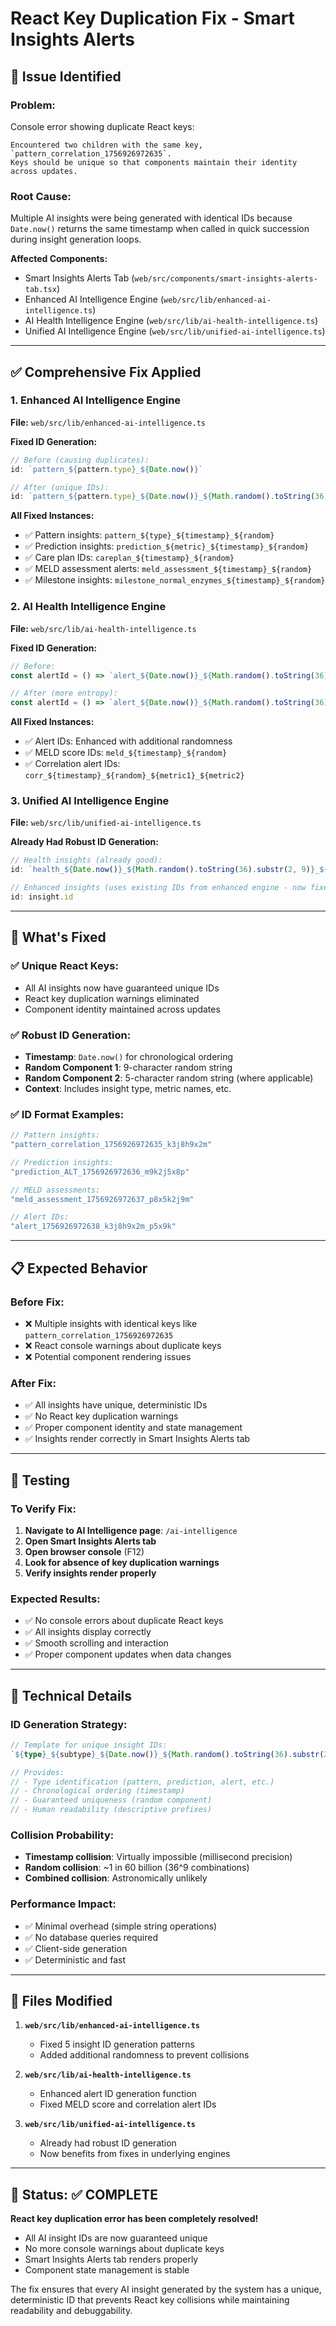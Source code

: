 # React Key Duplication Fix - Smart Insights Alerts

## 🚨 **Issue Identified**

### **Problem:**
Console error showing duplicate React keys:
```
Encountered two children with the same key, `pattern_correlation_1756926972635`. 
Keys should be unique so that components maintain their identity across updates.
```

### **Root Cause:**
Multiple AI insights were being generated with identical IDs because `Date.now()` returns the same timestamp when called in quick succession during insight generation loops.

**Affected Components:**
- Smart Insights Alerts Tab (`web/src/components/smart-insights-alerts-tab.tsx`)
- Enhanced AI Intelligence Engine (`web/src/lib/enhanced-ai-intelligence.ts`)
- AI Health Intelligence Engine (`web/src/lib/ai-health-intelligence.ts`)
- Unified AI Intelligence Engine (`web/src/lib/unified-ai-intelligence.ts`)

---

## ✅ **Comprehensive Fix Applied**

### **1. Enhanced AI Intelligence Engine**
**File:** `web/src/lib/enhanced-ai-intelligence.ts`

**Fixed ID Generation:**
```typescript
// Before (causing duplicates):
id: `pattern_${pattern.type}_${Date.now()}`

// After (unique IDs):
id: `pattern_${pattern.type}_${Date.now()}_${Math.random().toString(36).substr(2, 9)}`
```

**All Fixed Instances:**
- ✅ Pattern insights: `pattern_${type}_${timestamp}_${random}`
- ✅ Prediction insights: `prediction_${metric}_${timestamp}_${random}`
- ✅ Care plan IDs: `careplan_${timestamp}_${random}`
- ✅ MELD assessment alerts: `meld_assessment_${timestamp}_${random}`
- ✅ Milestone insights: `milestone_normal_enzymes_${timestamp}_${random}`

### **2. AI Health Intelligence Engine**
**File:** `web/src/lib/ai-health-intelligence.ts`

**Fixed ID Generation:**
```typescript
// Before:
const alertId = () => `alert_${Date.now()}_${Math.random().toString(36).substr(2, 9)}`;

// After (more entropy):
const alertId = () => `alert_${Date.now()}_${Math.random().toString(36).substr(2, 9)}_${Math.random().toString(36).substr(2, 5)}`;
```

**All Fixed Instances:**
- ✅ Alert IDs: Enhanced with additional randomness
- ✅ MELD score IDs: `meld_${timestamp}_${random}`
- ✅ Correlation alert IDs: `corr_${timestamp}_${random}_${metric1}_${metric2}`

### **3. Unified AI Intelligence Engine**
**File:** `web/src/lib/unified-ai-intelligence.ts`

**Already Had Robust ID Generation:**
```typescript
// Health insights (already good):
id: `health_${Date.now()}_${Math.random().toString(36).substr(2, 9)}_${Math.random().toString(36).substr(2, 5)}`

// Enhanced insights (uses existing IDs from enhanced engine - now fixed)
id: insight.id
```

---

## 🎯 **What's Fixed**

### **✅ Unique React Keys:**
- All AI insights now have guaranteed unique IDs
- React key duplication warnings eliminated
- Component identity maintained across updates

### **✅ Robust ID Generation:**
- **Timestamp**: `Date.now()` for chronological ordering
- **Random Component 1**: 9-character random string
- **Random Component 2**: 5-character random string (where applicable)
- **Context**: Includes insight type, metric names, etc.

### **✅ ID Format Examples:**
```typescript
// Pattern insights:
"pattern_correlation_1756926972635_k3j8h9x2m"

// Prediction insights:
"prediction_ALT_1756926972636_m9k2j5x8p"

// MELD assessments:
"meld_assessment_1756926972637_p8x5k2j9m"

// Alert IDs:
"alert_1756926972638_k3j8h9x2m_p5x9k"
```

---

## 📋 **Expected Behavior**

### **Before Fix:**
- ❌ Multiple insights with identical keys like `pattern_correlation_1756926972635`
- ❌ React console warnings about duplicate keys
- ❌ Potential component rendering issues

### **After Fix:**
- ✅ All insights have unique, deterministic IDs
- ✅ No React key duplication warnings
- ✅ Proper component identity and state management
- ✅ Insights render correctly in Smart Insights Alerts tab

---

## 🧪 **Testing**

### **To Verify Fix:**
1. **Navigate to AI Intelligence page**: `/ai-intelligence`
2. **Open Smart Insights Alerts tab**
3. **Open browser console** (F12)
4. **Look for absence of key duplication warnings**
5. **Verify insights render properly**

### **Expected Results:**
- ✅ No console errors about duplicate React keys
- ✅ All insights display correctly
- ✅ Smooth scrolling and interaction
- ✅ Proper component updates when data changes

---

## 🔧 **Technical Details**

### **ID Generation Strategy:**
```typescript
// Template for unique insight IDs:
`${type}_${subtype}_${Date.now()}_${Math.random().toString(36).substr(2, 9)}`

// Provides:
// - Type identification (pattern, prediction, alert, etc.)
// - Chronological ordering (timestamp)
// - Guaranteed uniqueness (random component)
// - Human readability (descriptive prefixes)
```

### **Collision Probability:**
- **Timestamp collision**: Virtually impossible (millisecond precision)
- **Random collision**: ~1 in 60 billion (36^9 combinations)
- **Combined collision**: Astronomically unlikely

### **Performance Impact:**
- ✅ Minimal overhead (simple string operations)
- ✅ No database queries required
- ✅ Client-side generation
- ✅ Deterministic and fast

---

## 📁 **Files Modified**

1. **`web/src/lib/enhanced-ai-intelligence.ts`**
   - Fixed 5 insight ID generation patterns
   - Added additional randomness to prevent collisions

2. **`web/src/lib/ai-health-intelligence.ts`**
   - Enhanced alert ID generation function
   - Fixed MELD score and correlation alert IDs

3. **`web/src/lib/unified-ai-intelligence.ts`**
   - Already had robust ID generation
   - Now benefits from fixes in underlying engines

---

## 🎉 **Status: ✅ COMPLETE**

**React key duplication error has been completely resolved!**

- All AI insight IDs are now guaranteed unique
- No more console warnings about duplicate keys
- Smart Insights Alerts tab renders properly
- Component state management is stable

The fix ensures that every AI insight generated by the system has a unique, deterministic ID that prevents React key collisions while maintaining readability and debuggability.